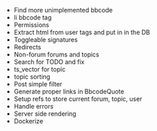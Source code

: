 * Find more unimplemented bbcode
* li bbcode tag
* Permissions
* Extract html from user tags and put in in the DB
* Toggleable signatures
* Redirects
* Non-forum forums and topics
* Search for TODO and fix
* ts_vector for topic
* topic sorting
* Post simple filter
* Generate proper links in BbcodeQuote
* Setup refs to store current forum, topic, user
* Handle errors
* Server side rendering
* Dockerize